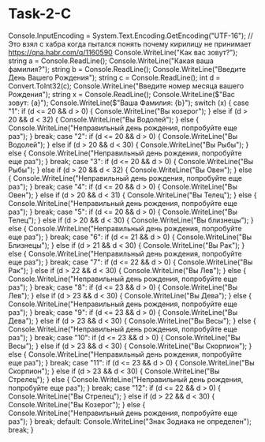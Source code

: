# Task-2-C

Console.InputEncoding = System.Text.Encoding.GetEncoding("UTF-16"); // Это взял с хабра когда пытался понять почему кирилицу не принимает https://qna.habr.com/q/1160590
Console.WriteLine("Как вас зовут?");
string a = Console.ReadLine();
Console.WriteLine("Какая ваша фамилия?");
string b = Console.ReadLine();
Console.WriteLine("Введите День Вашего Рождения");
string c = Console.ReadLine();
int d = Convert.ToInt32(c);
Console.WriteLine("Введите номер месяца вашего Рождения");
string x = Console.ReadLine();
Console.WriteLine($"Вас зовут: {a}");
Console.WriteLine($"Ваша Фамилия: {b}");
switch (x)
{
    case "1":
        if (d <= 20 && d > 0)
        {
            Console.WriteLine("Вы козерог");
        }
        else if (d > 20 && d < 32)
        {
            Console.WriteLine("Вы Водолей");
        }
        else
        {
            Console.WriteLine("Неправильный день рождения, попробуйте еще раз");
        }
        break;
    case "2":
        if (d <= 20 && d > 0)
        {
            Console.WriteLine("Вы Водолей");
        }
        else if (d > 20 && d < 30)
        {
            Console.WriteLine("Вы Рыбы");
        }
        else
        {
            Console.WriteLine("Неправильный день рождения, попробуйте еще раз");
        }
        break;
    case "3":
        if (d <= 20 && d > 0)
        {
            Console.WriteLine("Вы Рыбы");
        }
        else if (d > 20 && d < 32)
        {
            Console.WriteLine("Вы Овен");
        }
        else
        {
            Console.WriteLine("Неправильный день рождения, попробуйте еще раз");
        }
        break;
    case "4":
        if (d <= 20 && d > 0)
        {
            Console.WriteLine("Вы Овен");
        }
        else if (d > 20 && d < 31)
        {
            Console.WriteLine("Вы Телец");
        }
        else
        {
            Console.WriteLine("Неправильный день рождения, попробуйте еще раз");
        }
        break;
    case "5":
        if (d <= 20 && d > 0)
        {
            Console.WriteLine("Вы Телец");
        }
        else if (d > 20 && d < 30)
        {
            Console.WriteLine("Вы близнецы");
        }
        else
        {
            Console.WriteLine("Неправильный день рождения, попробуйте еще раз");
        }
        break;
    case "6":
        if (d <= 21 && d > 0)
        {
            Console.WriteLine("Вы Близнецы");
        }
        else if (d > 21 && d < 30)
        {
            Console.WriteLine("Вы Рак");
        }
        else
        {
            Console.WriteLine("Неправильный день рождения, попробуйте еще раз");
        }
        break;
    case "7":
        if (d <= 22 && d > 0)
        {
            Console.WriteLine("Вы Рак");
        }
        else if (d > 22 && d < 30)
        {
            Console.WriteLine("Вы Лев");
        }
        else
        {
            Console.WriteLine("Неправильный день рождения, попробуйте еще раз");
        }
        break;
    case "8":
        if (d <= 23 && d > 0)
        {
            Console.WriteLine("Вы Лев");
        }
        else if (d > 23 && d < 30)
        {
            Console.WriteLine("Вы Дева");
        }
        else
        {
            Console.WriteLine("Неправильный день рождения, попробуйте еще раз");
        }
        break;
    case "9":
        if (d <= 23 && d > 0)
        {
            Console.WriteLine("Вы Дева");
        }
        else if (d > 23 && d < 30)
        {
            Console.WriteLine("Вы Весы");
        }
        else
        {
            Console.WriteLine("Неправильный день рождения, попробуйте еще раз");
        }
        break;
    case "10":
        if (d <= 23 && d > 0)
        {
            Console.WriteLine("Вы Весы");
        }
        else if (d > 23 && d < 30)
        {
            Console.WriteLine("Вы Скорпион");
        }
        else
        {
            Console.WriteLine("Неправильный день рождения, попробуйте еще раз");
        }
        break;
    case "11":
        if (d <= 23 && d > 0)
        {
            Console.WriteLine("Вы Скорпион");
        }
        else if (d > 23 && d < 30)
        {
            Console.WriteLine("Вы Стрелец");
        }
        else
        {
            Console.WriteLine("Неправильный день рождения, попробуйте еще раз");
        }
        break;
    case "12":
        if (d <= 22 && d > 0)
        {
            Console.WriteLine("Вы Стрелец");
        }
        else if (d > 22 && d < 30)
        {
            Console.WriteLine("Вы Козерог");
        }
        else
        {
            Console.WriteLine("Неправильный день рождения, попробуйте еще раз");
        }
        break;
    default:
        Console.WriteLine("Знак Зодиака не определен");
        break;
}
